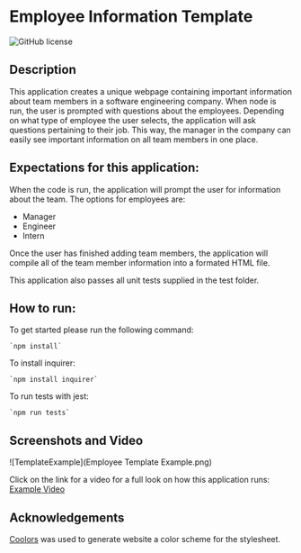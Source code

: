 # Employee Information Template

![GitHub license](https://img.shields.io/badge/license-MIT-blue.svg)

## Description

This application creates a unique webpage containing important information about team members in a software engineering company. When node is run, the user is prompted with questions about the employees. Depending on what type of employee the user selects, the application will ask questions pertaining to their job. This way, the manager in the company can easily see important information on all team members in one place.

## Expectations for this application:

When the code is run, the application will prompt the user for information about the team. The options for employees are:

- Manager
- Engineer
- Intern

Once the user has finished adding team members, the application will compile all of the team member information into a formated HTML file.

This application also passes all unit tests supplied in the test folder.

## How to run:

To get started please run the following command:

```
`npm install`
```

To install inquirer:

```
`npm install inquirer`
```

To run tests with jest:

```
`npm run tests`
```

## Screenshots and Video

![TemplateExample](Employee Template Example.png)

Click on the link for a video for a full look on how this application runs: [Example Video](https://drive.google.com/file/d/1jNWSS_3wAG0P2120az3BETe1iyeWcH2v/view)

## Acknowledgements

[Coolors](https://coolors.co/) was used to generate website a color scheme for the stylesheet.
